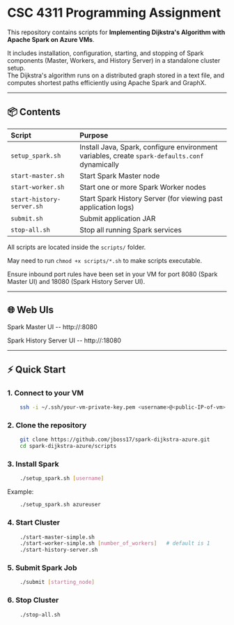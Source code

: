 # CSC 4311 Programming Assignment

This repository contains scripts for **Implementing Dijkstra's Algorithm with Apache Spark on Azure VMs**.

It includes installation, configuration, starting, and stopping of Spark components (Master, Workers, and History Server) in a standalone cluster setup.  
The Dijkstra's algorithm runs on a distributed graph stored in a text file, and computes shortest paths efficiently using Apache Spark and GraphX.

---

## 📦 Contents

| Script                    | Purpose                                                                                        |
|:--------------------------|:-----------------------------------------------------------------------------------------------|
| `setup_spark.sh`          | Install Java, Spark, configure environment variables, create `spark-defaults.conf` dynamically |
| `start-master.sh`         | Start Spark Master node                                                                        |
| `start-worker.sh`         | Start one or more Spark Worker nodes                                                           |
| `start-history-server.sh` | Start Spark History Server (for viewing past application logs)                                 |
| `submit.sh`               | Submit application JAR                                                                         |
| `stop-all.sh`             | Stop all running Spark services                                                                |

All scripts are located inside the `scripts/` folder.

May need to run `chmod +x scripts/*.sh` to make scripts executable.

Ensure inbound port rules have been set in your VM for port 8080 (Spark Master UI) and 18080 (Spark History Server UI).

---

## 🌐 Web UIs

Spark Master UI -- http://<your-public-vm-ip>:8080

Spark History Server UI -- http://<your-public-vm-ip>:18080

---

## ⚡ Quick Start

### 1. Connect to your VM

```bash
    ssh -i ~/.ssh/your-vm-private-key.pem <username>@<public-IP-of-vm>
```

### 2. Clone the repository

```bash
    git clone https://github.com/jboss17/spark-dijkstra-azure.git
    cd spark-dijkstra-azure/scripts
```
### 3. Install Spark

```bash
    ./setup_spark.sh [username]
```

Example:

```bash
    ./setup_spark.sh azureuser
```

### 4. Start Cluster

```bash
    ./start-master-simple.sh
    ./start-worker-simple.sh [number_of_workers]   # default is 1
    ./start-history-server.sh
```

### 5. Submit Spark Job

```bash
    ./submit [starting_node]
```

### 6. Stop Cluster

```bash
    ./stop-all.sh
```






